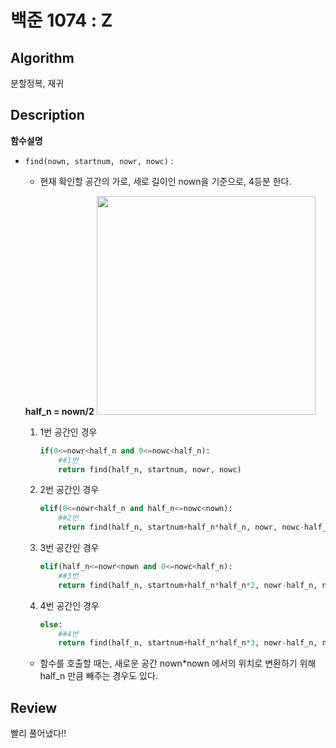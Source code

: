 # 백준 1074 : Z

## Algorithm

분할정복, 재귀

## Description
**함수설명**
+ `find(nown, startnum, nowr, nowc)` : 
    + 현재 확인할 공간의 가로, 세로 길이인 nown을 기준으로, 4등분 한다. 

    **half_n = nown/2**
    <img src="https://user-images.githubusercontent.com/33089715/107924051-b3b9e400-6fb5-11eb-9bd9-5f3721797d83.png" width="350">

    1. 1번 공간인 경우
        ```python
        if(0<=nowr<half_n and 0<=nowc<half_n):
            ##1번
            return find(half_n, startnum, nowr, nowc)
        ```
    2. 2번 공간인 경우
        ```python
        elif(0<=nowr<half_n and half_n<=nowc<nown):
            ##2번
            return find(half_n, startnum+half_n*half_n, nowr, nowc-half_n)
        ```
    3. 3번 공간인 경우
        ```python
        elif(half_n<=nowr<nown and 0<=nowc<half_n):
            ##3번
            return find(half_n, startnum+half_n*half_n*2, nowr-half_n, nowc)
        ```
    4. 4번 공간인 경우
        ```python
        else:
            ##4번 
            return find(half_n, startnum+half_n*half_n*3, nowr-half_n, nowc-half_n)
        ```
    + 함수를 호출할 때는, 새로운 공간 nown*nown 에서의 위치로 변환하기 위해 half_n 만큼 빼주는 경우도 있다.


## Review

빨리 풀어냈다!! 

